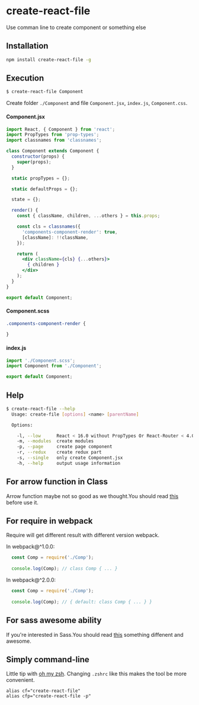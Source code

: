 # create-react-file
Use comman line to create component or something else

## Installation

```sh
npm install create-react-file -g
```

## Execution

```sh
$ create-react-file Component
```

Create folder `./Component` and file `Component.jsx`, `index.js`, `Component.css`.

#### Component.jsx

```jsx
import React, { Component } from 'react';
import PropTypes from 'prop-types';
import classnames from 'classnames';

class Component extends Component {
  constructor(props) {
    super(props);
  }

  static propTypes = {};

  static defaultProps = {};

  state = {};

  render() {
    const { className, children, ...others } = this.props;

    const cls = classnames({
      'components-component-render': true,
      [className]: !!className,
    });

    return (
      <div className={cls} {...others}>
        { children }
      </div>
    );
  }
}

export default Component;
```

#### Component.scss

```scss
.components-component-render {
  
}
```

#### index.js

```js
import './Component.scss';
import Component from './Component';

export default Component;
```

## Help

```sh
$ create-react-file --help
  Usage: create-file [options] <name> [parentName]

  Options:

    -l, --low      React < 16.0 without PropTypes Or React-Router < 4.0
    -m, --modules  create modules
    -p, --page     create page component
    -r, --redux    create redux part
    -s, --single   only create Component.jsx
    -h, --help     output usage information
```

## For arrow function in Class

Arrow function maybe not so good as we thought.You should read [this](https://medium.com/@charpeni/arrow-functions-in-class-properties-might-not-be-as-great-as-we-think-3b3551c440b1) before use it.

## For require in webpack

Require will get different result with different version webpack.

In webpack@^1.0.0:

```js
  const Comp = require('./Comp');
  
  console.log(Comp); // class Comp { ... }
```

In webpack@^2.0.0:

```js
  const Comp = require('./Comp');
  
  console.log(Comp); // { default: class Comp { ... } }
```

## For sass awesome ability

If you're interested in Sass.You should read [this](https://gist.github.com/jslegers/9805919) something diffenent and awesome. 

## Simply command-line

Little tip with [oh my zsh](http://ohmyz.sh).
Changing `.zshrc` like this makes the tool be more convenient.

```
alias cf="create-react-file"
alias cfp="create-react-file -p"
```

